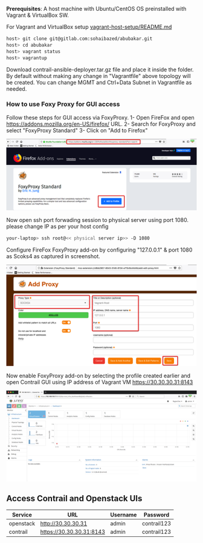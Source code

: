 **Prerequisites**: A host machine with Ubuntu/CentOS OS preinstalled with Vagrant & VirtualBox SW.

For Vagrant and VirtualBox setup [vagrant-host-setup/README.md](https://gitlab.com/sohaibazed/contrail-gatewayless-forwarding/tree/master/vagrant-host-setup)

```bash
host> git clone git@gitlab.com:sohaibazed/abubakar.git 
host> cd abubakar
host> vagrant status
host> vagrantup
```

Download contrail-ansible-deployer.tar.gz file and place it inside the folder. By default without making any change in "Vagrantfile" above topology will be created. You can change MGMT and Ctrl+Data Subnet in Vagrantfile as needed.

### How to use Foxy Proxy for GUI access

Follow these steps for GUI access via FoxyProxy.
1- Open FireFox and open https://addons.mozilla.org/en-US/firefox/ URL.
2- Search for FoxyProxy and select "FoxyProxy Standard"
3- Click on "Add to Firefox"


![Web Console](/Images/FoxyProxy-Install.png)

Now open ssh port forwading session to physical server using port 1080. please change IP as per your host config

```bash
your-laptop> ssh root@<< physical server ip>> -D 1080
```

Configure FireFox FoxyProxy add-on by configuring "127.0.0.1" & port 1080 as Scoks4 as captured in screenshot.

![Web Console](/Images/FoxyProxy-Configure.png)

Now enable FoxyProxy add-on by selecting the profile created earlier and open Contrail GUI using IP address of Vagrant VM https://30.30.30.31:8143

![Web Console](/Images/FoxyProxy-Contrail-GUI-k8s.png)

## Access Contrail and Openstack UIs

| Service   | URL                         | Username | Password    |
| --------- | --------------------------- | -------- | ----------- |
| openstack | http://30.30.30.31       | admin    | contrail123 |
| contrail  | https://30.30.30.31:8143 | admin    | contrail123 |

